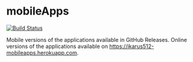 # mobileApps

[![Build Status](https://travis-ci.org/ikarus512/mobileApps.svg?branch=master)](https://travis-ci.org/ikarus512/mobileApps)

Mobile versions of the applications available in GitHub Releases.
Online versions of the applications available on https://ikarus512-mobileapps.herokuapp.com.
